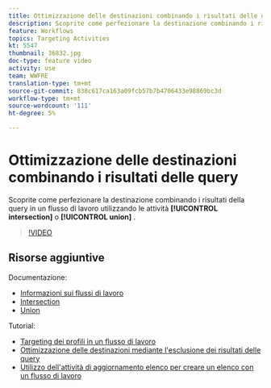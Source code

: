 ```yaml
---
title: Ottimizzazione delle destinazioni combinando i risultati delle query
description: Scoprite come perfezionare la destinazione combinando i risultati della query in un flusso di lavoro utilizzando l'intersezione o le attività dell'unione.
feature: Workflows
topics: Targeting Activities
kt: 5547
thumbnail: 36832.jpg
doc-type: feature video
activity: use
team: WWFRE
translation-type: tm+mt
source-git-commit: 838c617ca163a09fcb57b7b4706433e98869bc3d
workflow-type: tm+mt
source-wordcount: '111'
ht-degree: 5%

---
```



# Ottimizzazione delle destinazioni combinando i risultati delle query

Scoprite come perfezionare la destinazione combinando i risultati della query in un flusso di lavoro utilizzando le attività **[!UICONTROL intersection]** o **[!UICONTROL union]** .

>[!VIDEO](https://video.tv.adobe.com/v/36832?quality=12)

## Risorse aggiuntive

Documentazione:

* [Informazioni sui flussi di lavoro](https://docs.adobe.com/content/help/en/campaign-classic/using/automating-with-workflows/introduction/about-workflows.html)
* [Intersection](https://docs.adobe.com/content/help/en/campaign-classic/using/automating-with-workflows/targeting-activities/intersection.html)
* [Union](https://docs.adobe.com/content/help/en/campaign-classic/using/automating-with-workflows/targeting-activities/union.html)

Tutorial:

* [Targeting dei profili in un flusso di lavoro](/help/getting-started/targeting-profiles-in-a-workflow.md)
* [Ottimizzazione delle destinazioni mediante l&#39;esclusione dei risultati delle query](/help/automating-with-workflows/refining-targets-by-excluding-query-results.md)
* [Utilizzo dell&#39;attività di aggiornamento elenco per creare un elenco con un flusso di lavoro](/help/automating-with-workflows/using-the-update-list-activity.md)
